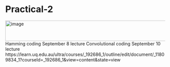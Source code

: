 # Practical-2
<img width="2512" height="65" alt="image" src="https://github.com/user-attachments/assets/ff803cc7-8996-41c4-a040-7a3ce319249b" />
Hamming coding September 8 lecture
Convolutional coding  September 10 lecture
https://learn.uq.edu.au/ultra/courses/_192686_1/outline/edit/document/_11809834_1?courseId=_192686_1&view=content&state=view
